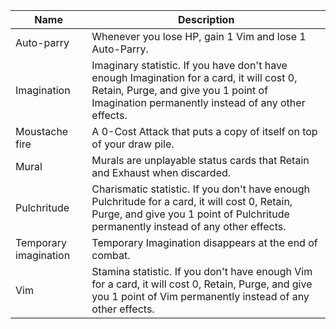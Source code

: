 | Name | Description |
| ---- | ----------- |
| Auto-parry | Whenever you lose HP, gain 1 Vim and lose 1 Auto-Parry. |
| Imagination | Imaginary statistic. If you have don't have enough Imagination for a card, it will cost 0, Retain, Purge, and give you 1 point of Imagination permanently instead of any other effects. |
| Moustache fire | A 0-Cost Attack that puts a copy of itself on top of your draw pile. |
| Mural | Murals are unplayable status cards that Retain and Exhaust when discarded. |
| Pulchritude | Charismatic statistic. If you don't have enough Pulchritude for a card, it will cost 0, Retain, Purge, and give you 1 point of Pulchritude permanently instead of any other effects. |
| Temporary imagination | Temporary Imagination disappears at the end of combat. |
| Vim | Stamina statistic. If you don't have enough Vim for a card, it will cost 0, Retain, Purge, and give you 1 point of Vim permanently instead of any other effects. |
